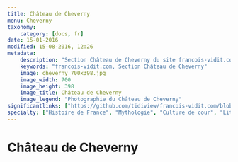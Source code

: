 ```yaml
---
title: Château de Cheverny
menu: Cheverny
taxonomy:
    category: [docs, fr]
date: 15-01-2016
modified: 15-08-2016, 12:26
metadata:
    description: "Section Château de Cheverny du site francois-vidit.com"
    keywords: "francois-vidit.com, Section Château de Cheverny"
    image: cheverny_700x398.jpg
    image_width: 700
    image_height: 398
    image_title: Château de Cheverny
    image_legend: "Photographie du Château de Cheverny"
significantlinks: ["https://github.com/tidiview/francois-vidit.com/blob/develop/user/sites/docs/pages/01.reference/chateaux-de-la-loire/cheverny/chapter.fr.md"]
specialty: ["Histoire de France", "Mythologie", "Culture de cour", "Littérature de l'Empire Romain", "Littérature romaine impériale"]
---
```


# Château de Cheverny